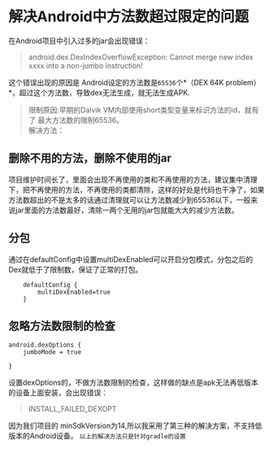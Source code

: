 # 解决Android中方法数超过限定的问题
在Android项目中引入过多的jar会出现错误：
>android.dex.DexIndexOverflowException: Cannot merge new index xxxx into a non-jumbo instruction!

这个错误出现的原因是 Android设定的方法数是`65536`个*（DEX 64K problem）*，超过这个方法数，导致dex无法生成，就无法生成APK.
>限制原因:早期的Dalvik VM内部使用short类型变量来标识方法的id，就有了	最大方法数的限制65536。	
解决方法：
## 删除不用的方法，删除不使用的jar
项目维护时间长了，里面会出现不再使用的类和不再使用的方法，建议集中清理下，把不再使用的方法，不再使用的类都清除，这样的好处是代码也干净了，如果方法数超出的不是太多的话通过清理就可以让方法数减少到65536以下，一般来说jar里面的方法数最好，清除一两个无用的jar包就能大大的减少方法数。
## 分包
通过在defaultConfig中设置multiDexEnabled可以开启分包模式，分包之后的Dex就低于了限制数，保证了正常的打包。

```
    defaultConfig {
        multiDexEnabled=true
    }

```
## 忽略方法数限制的检查
```
android.dexOptions {
    jumboMode = true

}
```
设置dexOptions的，不做方法数限制的检查，这样做的缺点是apk无法再低版本的设备上面安装，会出现错误：
>INSTALL_FAILED_DEXOPT

因为我们项目的 minSdkVersion为14,所以我采用了第三种的解决方案，不支持低版本的Android设备。
`以上的解决方法只是针对gradle的设置`





